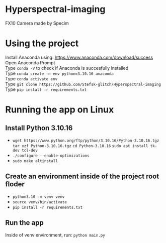 # Hyperspectral-imaging
FX10 Camera made by Specim

# Using the project
Install Anaconda using: https://www.anaconda.com/download/success </br>
Open Anaconda Prompt </br>
Type ```conda -V``` to check if Anaconda is succesfully installed </br>
Type ```conda create -n env python=3.10.16 anaconda``` </br>
Type ```conda activate env``` </br>
Type ```git clone https://github.com/Stefsk-glitch/Hyperspectral-imaging``` </br>
Type ```pip install -r requirements.txt``` </br>


# Running the app on Linux
## Install Python 3.10.16
- ```wget https://www.python.org/ftp/python/3.10.16/Python-3.10.16.tgz```
```tar xzf Python-3.10.16.tgz```
```cd Python-3.10.16```
```sudo apt install tk-dev tcl-dev```
- ```./configure --enable-optimizations```
- ```sudo make altinstall```

## Create an environment inside of the project root floder
- ```python3.10 -m venv venv```
- ```source venv/bin/activate```
- ```pip install -r requirements.txt```

## Run the app
Inside of venv environment, run: ```python main.py```